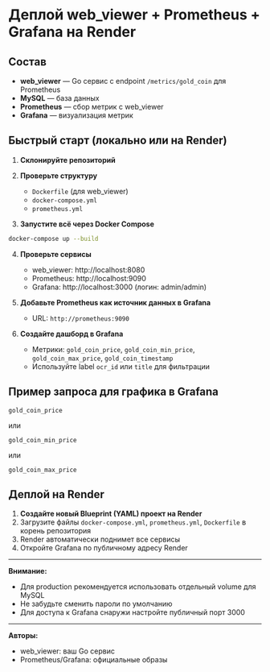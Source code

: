 # Деплой web_viewer + Prometheus + Grafana на Render

## Состав
- **web_viewer** — Go сервис с endpoint `/metrics/gold_coin` для Prometheus
- **MySQL** — база данных
- **Prometheus** — сбор метрик с web_viewer
- **Grafana** — визуализация метрик

## Быстрый старт (локально или на Render)

1. **Склонируйте репозиторий**

2. **Проверьте структуру**
   - `Dockerfile` (для web_viewer)
   - `docker-compose.yml`
   - `prometheus.yml`

3. **Запустите всё через Docker Compose**

```sh
docker-compose up --build
```

4. **Проверьте сервисы**
   - web_viewer: http://localhost:8080
   - Prometheus: http://localhost:9090
   - Grafana: http://localhost:3000 (логин: admin/admin)

5. **Добавьте Prometheus как источник данных в Grafana**
   - URL: `http://prometheus:9090`

6. **Создайте дашборд в Grafana**
   - Метрики: `gold_coin_price`, `gold_coin_min_price`, `gold_coin_max_price`, `gold_coin_timestamp`
   - Используйте label `ocr_id` или `title` для фильтрации

## Пример запроса для графика в Grafana

```
gold_coin_price
```

или

```
gold_coin_min_price
```

или

```
gold_coin_max_price
```

## Деплой на Render

1. **Создайте новый Blueprint (YAML) проект на Render**
2. Загрузите файлы `docker-compose.yml`, `prometheus.yml`, `Dockerfile` в корень репозитория
3. Render автоматически поднимет все сервисы
4. Откройте Grafana по публичному адресу Render

---

**Внимание:**
- Для production рекомендуется использовать отдельный volume для MySQL
- Не забудьте сменить пароли по умолчанию
- Для доступа к Grafana снаружи настройте публичный порт 3000

---

**Авторы:**
- web_viewer: ваш Go сервис
- Prometheus/Grafana: официальные образы 